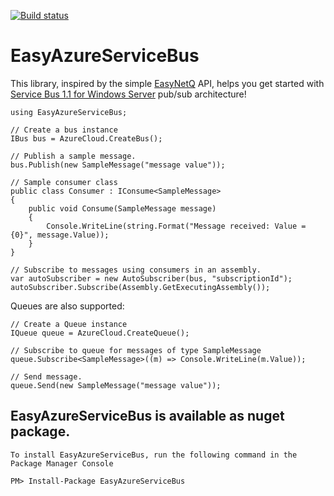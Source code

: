 [![Build status](https://ci.appveyor.com/api/projects/status/0owj9t46xn0tp6sw?svg=true)](https://ci.appveyor.com/project/cmendible/easyazureservicebus)

EasyAzureServiceBus
===================

This library, inspired by the simple [EasyNetQ](http://easynetq.com/ "EasyNetQ") API, helps you get started with [Service Bus 1.1 for Windows Server](http://msdn.microsoft.com/en-us/library/windowsazure/dn282144.aspx) pub/sub architecture!  

<pre><code>using EasyAzureServiceBus;

// Create a bus instance
IBus bus = AzureCloud.CreateBus();

// Publish a sample message.
bus.Publish(new SampleMessage("message value"));

// Sample consumer class
public class Consumer : IConsume&lt;SampleMessage>
{
    public void Consume(SampleMessage message)
    {
        Console.WriteLine(string.Format("Message received: Value = {0}", message.Value));
    }
}

// Subscribe to messages using consumers in an assembly.
var autoSubscriber = new AutoSubscriber(bus, "subscriptionId");
autoSubscriber.Subscribe(Assembly.GetExecutingAssembly());
</code></pre>

Queues are also supported:

<pre><code>// Create a Queue instance
IQueue queue = AzureCloud.CreateQueue();

// Subscribe to queue for messages of type SampleMessage
queue.Subscribe&lt;SampleMessage>((m) => Console.WriteLine(m.Value));

// Send message.
queue.Send(new SampleMessage("message value"));
</pre></code>

## EasyAzureServiceBus is available as nuget package.

<pre><code>To install EasyAzureServiceBus, run the following command in the Package Manager Console

PM> Install-Package EasyAzureServiceBus</code></pre>
